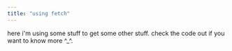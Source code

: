 ```yaml
---
title: "using fetch"
---
```

here i'm using some stuff to get some other stuff. check the code out if you want to know more ^_^.